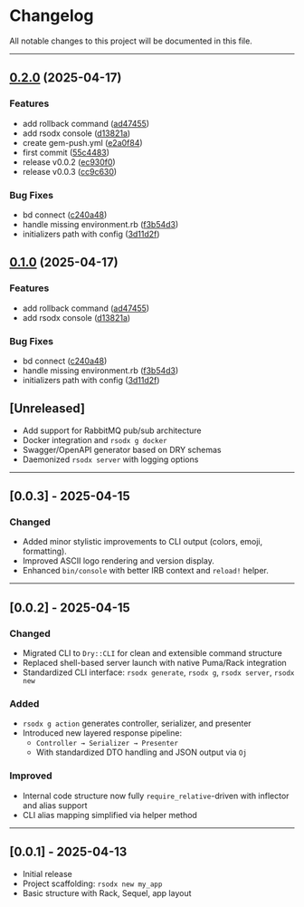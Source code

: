 # Changelog

All notable changes to this project will be documented in this file.

---

## [0.2.0](https://github.com/eugene-ruby/rsodx/compare/v0.1.0...v0.2.0) (2025-04-17)


### Features

* add rollback command ([ad47455](https://github.com/eugene-ruby/rsodx/commit/ad474550cbead91713e4c8c906ce0173e8a0434d))
* add rsodx console ([d13821a](https://github.com/eugene-ruby/rsodx/commit/d13821aeaabdba3d2d688253720b107d2be8a30a))
* create gem-push.yml ([e2a0f84](https://github.com/eugene-ruby/rsodx/commit/e2a0f84aba7a292166437d91350969fd5b2f2ecb))
* first commit ([55c4483](https://github.com/eugene-ruby/rsodx/commit/55c4483666227a700299b8444883be4a499d29d2))
* release v0.0.2 ([ec930f0](https://github.com/eugene-ruby/rsodx/commit/ec930f0b102997ef7a68b8d3ea203da4b28123b4))
* release v0.0.3 ([cc9c630](https://github.com/eugene-ruby/rsodx/commit/cc9c63021c006af910378e02f8818d7faad3e46a))


### Bug Fixes

* bd connect ([c240a48](https://github.com/eugene-ruby/rsodx/commit/c240a48b1c8a9226afdfe7cf35a16a08363bb3c2))
* handle missing environment.rb ([f3b54d3](https://github.com/eugene-ruby/rsodx/commit/f3b54d32853d131c2b83808758b569185e8ca162))
* initializers path with config ([3d11d2f](https://github.com/eugene-ruby/rsodx/commit/3d11d2f41455d178200223e6a13a597ccdb30a0a))

## [0.1.0](https://github.com/eugene-ruby/rsodx/compare/v0.0.3...v0.1.0) (2025-04-17)


### Features

* add rollback command ([ad47455](https://github.com/eugene-ruby/rsodx/commit/ad474550cbead91713e4c8c906ce0173e8a0434d))
* add rsodx console ([d13821a](https://github.com/eugene-ruby/rsodx/commit/d13821aeaabdba3d2d688253720b107d2be8a30a))


### Bug Fixes

* bd connect ([c240a48](https://github.com/eugene-ruby/rsodx/commit/c240a48b1c8a9226afdfe7cf35a16a08363bb3c2))
* handle missing environment.rb ([f3b54d3](https://github.com/eugene-ruby/rsodx/commit/f3b54d32853d131c2b83808758b569185e8ca162))
* initializers path with config ([3d11d2f](https://github.com/eugene-ruby/rsodx/commit/3d11d2f41455d178200223e6a13a597ccdb30a0a))

## [Unreleased]

- Add support for RabbitMQ pub/sub architecture
- Docker integration and `rsodx g docker`
- Swagger/OpenAPI generator based on DRY schemas
- Daemonized `rsodx server` with logging options

---
## [0.0.3] - 2025-04-15

### Changed
- Added minor stylistic improvements to CLI output (colors, emoji, formatting).
- Improved ASCII logo rendering and version display.
- Enhanced `bin/console` with better IRB context and `reload!` helper.

---

## [0.0.2] - 2025-04-15

### Changed

- Migrated CLI to `Dry::CLI` for clean and extensible command structure
- Replaced shell-based server launch with native Puma/Rack integration
- Standardized CLI interface: `rsodx generate`, `rsodx g`, `rsodx server`, `rsodx new`

### Added

- `rsodx g action` generates controller, serializer, and presenter
- Introduced new layered response pipeline:
    - `Controller → Serializer → Presenter`
    - With standardized DTO handling and JSON output via `Oj`

### Improved

- Internal code structure now fully `require_relative`-driven with inflector and alias support
- CLI alias mapping simplified via helper method

---

## [0.0.1] - 2025-04-13

- Initial release
- Project scaffolding: `rsodx new my_app`
- Basic structure with Rack, Sequel, app layout
